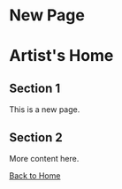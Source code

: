 # New Page
<h1 class="large-header">Artist's Home</h1>

## Section 1
This is a new page.

## Section 2
More content here.

[Back to Home](index.html)
